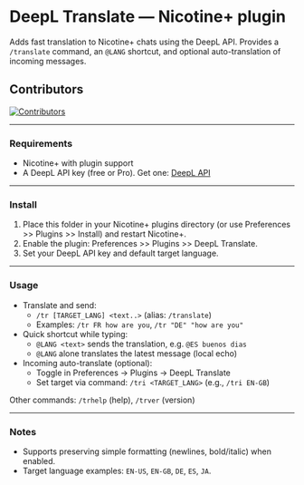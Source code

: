 # DeepL Translate — Nicotine+ plugin

Adds fast translation to Nicotine+ chats using the DeepL API. Provides a `/translate` command, an `@LANG` shortcut, and optional auto-translation of incoming messages.

## Contributors

[![Contributors](https://contrib.rocks/image?repo=RobinHirst11/nicotine-deepl-translate&anon=0&columns=25&max=100&r=true)](https://github.com/thytom/dwmbar/graphs/contributors)

---

### Requirements
- Nicotine+ with plugin support
- A DeepL API key (free or Pro). Get one: [DeepL API](https://www.deepl.com/en/products/api)

---

### Install
1. Place this folder in your Nicotine+ plugins directory (or use Preferences >> Plugins >> Install) and restart Nicotine+.
2. Enable the plugin: Preferences >> Plugins >> DeepL Translate.
3. Set your DeepL API key and default target language.

---

### Usage
- Translate and send:
  - `/tr [TARGET_LANG] <text..>` (alias: `/translate`)
  - Examples: `/tr FR how are you`, `/tr "DE" "how are you"`
- Quick shortcut while typing:
  - `@LANG <text>` sends the translation, e.g. `@ES buenos dias`
  - `@LANG` alone translates the latest message (local echo)
- Incoming auto-translate (optional):
  - Toggle in Preferences → Plugins → DeepL Translate
  - Set target via command: `/tri <TARGET_LANG>` (e.g., `/tri EN-GB`)

Other commands: `/trhelp` (help), `/trver` (version)

---

### Notes
- Supports preserving simple formatting (newlines, bold/italic) when enabled.
- Target language examples: `EN-US`, `EN-GB`, `DE`, `ES`, `JA`.
